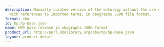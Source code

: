 ```yaml
---
description: Manually curated version of the ontology without the use of a reasoner,
  with references to imported terms, in obographs JSON file format.
format: obo
id: hp.hp-base.json
name: HPO base release in obographs JSON format
product_url: http://purl.obolibrary.org/obo/hp/hp-base.json
layout: product_detail
---
```

